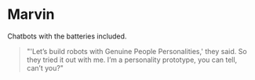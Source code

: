 # Marvin

Chatbots with the batteries included.

> "'Let’s build robots with Genuine People Personalities,' they said. So they tried it out with me. I’m a personality prototype, you can tell, can’t you?"
